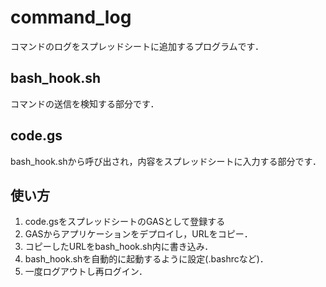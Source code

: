 # command_log

コマンドのログをスプレッドシートに追加するプログラムです．

## bash_hook.sh
コマンドの送信を検知する部分です．

## code.gs
bash_hook.shから呼び出され，内容をスプレッドシートに入力する部分です．

## 使い方

1. code.gsをスプレッドシートのGASとして登録する
2. GASからアプリケーションをデプロイし，URLをコピー．
3. コピーしたURLをbash_hook.sh内に書き込み．
4. bash_hook.shを自動的に起動するように設定(.bashrcなど)．
5. 一度ログアウトし再ログイン．
